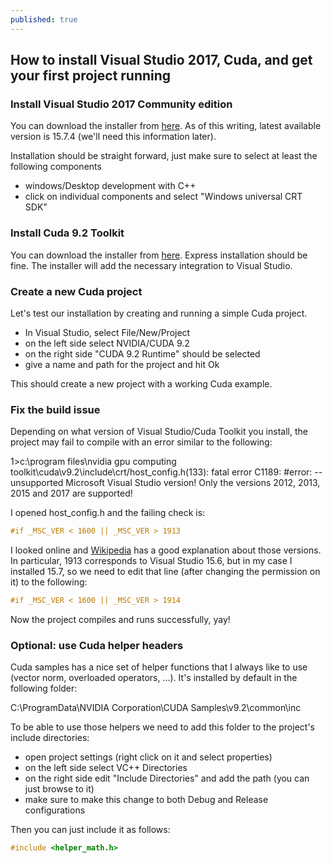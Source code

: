 ```yaml
---
published: true
---
```

## How to install Visual Studio 2017, Cuda, and get your first project running

### Install Visual Studio 2017 Community edition
You can download the installer from [here](https://visualstudio.microsoft.com/downloads/). As of this writing, latest available version is 15.7.4 (we'll need this information later).

Installation should be straight forward, just make sure to select at least the following components
- windows/Desktop development with C++
- click on individual components and select "Windows universal CRT SDK"

### Install Cuda 9.2 Toolkit 
You can download the installer from [here](https://developer.nvidia.com/cuda-downloads). Express installation should be fine. The installer will add the necessary integration to Visual Studio.

### Create a new Cuda project
Let's test our installation by creating and running a simple Cuda project.

- In Visual Studio, select File/New/Project
- on the left side select NVIDIA/CUDA 9.2
- on the right side "CUDA 9.2 Runtime" should be selected
- give a name and path for the project and hit Ok
  
This should create a new project with a working Cuda example.

### Fix the build issue
Depending on what version of Visual Studio/Cuda Toolkit you install, the project may fail to compile with an error similar to the following:

1>c:\program files\nvidia gpu computing toolkit\cuda\v9.2\include\crt/host_config.h(133): fatal error C1189: #error:  -- unsupported Microsoft Visual Studio version! Only the versions 2012, 2013, 2015 and 2017 are supported!

I opened host_config.h and the failing check is:

```cpp
#if _MSC_VER < 1600 || _MSC_VER > 1913
```  

I looked online and [Wikipedia](https://en.wikipedia.org/wiki/Microsoft_Visual_C%2B%2B#Internal_version_numbering) has a good explanation about those versions. In particular, 1913 corresponds to Visual Studio 15.6, but in my case I installed 15.7, so we need to edit that line (after changing the permission on it) to the following:

```cpp
#if _MSC_VER < 1600 || _MSC_VER > 1914
```

Now the project compiles and runs successfully, yay!

### Optional: use Cuda helper headers

Cuda samples has a nice set of helper functions that I always like to use (vector norm, overloaded operators, ...). It's installed by default in the following folder:
	
  C:\ProgramData\NVIDIA Corporation\CUDA Samples\v9.2\common\inc

To be able to use those helpers we need to add this folder to the project's include directories:

- open project settings (right click on it and select properties)
- on the left side select VC++ Directories
- on the right side edit "Include Directories" and add the path (you can just browse to it)
- make sure to make this change to both Debug and Release configurations
  
Then you can just include it as follows:

```cpp
#include <helper_math.h>
```
